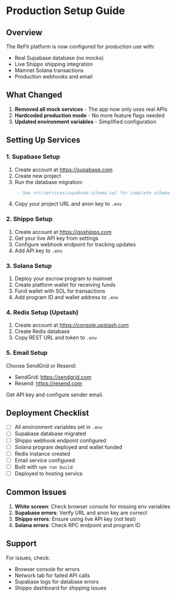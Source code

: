 # Production Setup Guide

## Overview

The ReFit platform is now configured for production use with:
- Real Supabase database (no mocks)
- Live Shippo shipping integration
- Mainnet Solana transactions
- Production webhooks and email

## What Changed

1. **Removed all mock services** - The app now only uses real APIs
2. **Hardcoded production mode** - No more feature flags needed
3. **Updated environment variables** - Simplified configuration

## Setting Up Services

### 1. Supabase Setup

1. Create account at https://supabase.com
2. Create new project
3. Run the database migration:
   ```sql
   -- See src/services/supabase-schema.sql for complete schema
   ```
4. Copy your project URL and anon key to `.env`

### 2. Shippo Setup

1. Create account at https://goshippo.com
2. Get your live API key from settings
3. Configure webhook endpoint for tracking updates
4. Add API key to `.env`

### 3. Solana Setup

1. Deploy your escrow program to mainnet
2. Create platform wallet for receiving funds
3. Fund wallet with SOL for transactions
4. Add program ID and wallet address to `.env`

### 4. Redis Setup (Upstash)

1. Create account at https://console.upstash.com
2. Create Redis database
3. Copy REST URL and token to `.env`

### 5. Email Setup

Choose SendGrid or Resend:
- SendGrid: https://sendgrid.com
- Resend: https://resend.com

Get API key and configure sender email.

## Deployment Checklist

- [ ] All environment variables set in `.env`
- [ ] Supabase database migrated
- [ ] Shippo webhook endpoint configured
- [ ] Solana program deployed and wallet funded
- [ ] Redis instance created
- [ ] Email service configured
- [ ] Built with `npm run build`
- [ ] Deployed to hosting service

## Common Issues

1. **White screen**: Check browser console for missing env variables
2. **Supabase errors**: Verify URL and anon key are correct
3. **Shippo errors**: Ensure using live API key (not test)
4. **Solana errors**: Check RPC endpoint and program ID

## Support

For issues, check:
- Browser console for errors
- Network tab for failed API calls
- Supabase logs for database errors
- Shippo dashboard for shipping issues
